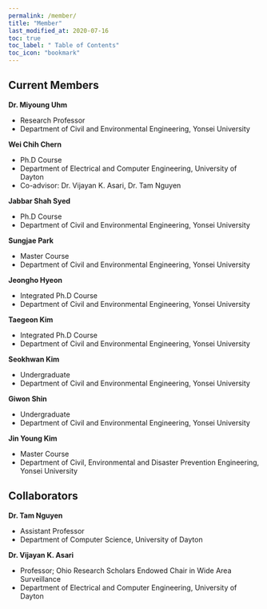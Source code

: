 ```yaml
---
permalink: /member/
title: "Member"
last_modified_at: 2020-07-16
toc: true
toc_label: " Table of Contents"
toc_icon: "bookmark"
---
```

## Current Members
**Dr. Miyoung Uhm**
 * Research Professor
 * Department of Civil and Environmental Engineering, Yonsei University
 
**Wei Chih Chern**
 * Ph.D Course
 * Department of Electrical and Computer Engineering, University of Dayton
 * Co-advisor: Dr. Vijayan K. Asari, Dr. Tam Nguyen

**Jabbar Shah Syed**
 * Ph.D Course
 * Department of Civil and Environmental Engineering, Yonsei University

**Sungjae Park**
 * Master Course
 * Department of Civil and Environmental Engineering, Yonsei University

**Jeongho Hyeon**
 * Integrated Ph.D Course
 * Department of Civil and Environmental Engineering, Yonsei University

**Taegeon Kim**
 * Integrated Ph.D Course
 * Department of Civil and Environmental Engineering, Yonsei University

**Seokhwan Kim**
 * Undergraduate
 * Department of Civil and Environmental Engineering, Yonsei University

**Giwon Shin**
 * Undergraduate
 * Department of Civil and Environmental Engineering, Yonsei University

**Jin Young Kim**
 * Master Course
 * Department of Civil, Environmental and Disaster Prevention Engineering, Yonsei University



## Collaborators
**Dr. Tam Nguyen**
 * Assistant Professor
 * Department of Computer Science, University of Dayton

**Dr. Vijayan K. Asari**
 * Professor; Ohio Research Scholars Endowed Chair in Wide Area Surveillance
 * Department of Electrical and Computer Engineering, University of Dayton
